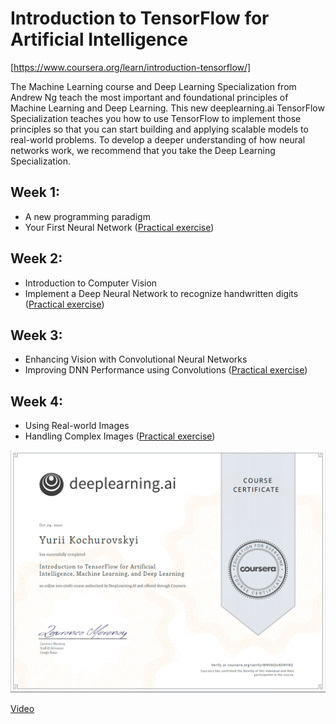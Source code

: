 # Introduction to TensorFlow for Artificial Intelligence
[https://www.coursera.org/learn/introduction-tensorflow/]


The Machine Learning course and Deep Learning Specialization from Andrew Ng teach the most important and foundational principles of Machine Learning and Deep Learning. This new deeplearning.ai TensorFlow Specialization teaches you how to use TensorFlow to implement those principles so that you can start building and applying scalable models to real-world problems. To develop a deeper understanding of how neural networks work, we recommend that you take the Deep Learning Specialization.

## Week 1:
  - A new programming paradigm
  - Your First Neural Network ([Practical exercise](https://github.com/Kochurovskyi/Deep_Neural_Network_Projects/blob/main/Courses%20(COURSERA)/6.%20Introduction%20to%20TensorFlow%20for%20Artificial%20Intelligence/Week%201/Exercise_1_House_Prices_Question.ipynb))
  
## Week 2:
 - Introduction to Computer Vision
 -  Implement a Deep Neural Network to recognize handwritten digits ([Practical exercise](https://github.com/Kochurovskyi/Deep_Neural_Network_Projects/blob/main/Courses%20(COURSERA)/6.%20Introduction%20to%20TensorFlow%20for%20Artificial%20Intelligence/Week%202/Exercise2-Question.ipynb))

  
## Week 3:
- Enhancing Vision with Convolutional Neural Networks
- Improving DNN Performance using Convolutions ([Practical exercise](https://github.com/Kochurovskyi/Deep_Neural_Network_Projects/blob/main/Courses%20(COURSERA)/6.%20Introduction%20to%20TensorFlow%20for%20Artificial%20Intelligence/Week%203/Excercise-3-Question.ipynb))

  
## Week 4:
 - Using Real-world Images
  - Handling Complex Images ([Practical exercise](https://github.com/Kochurovskyi/Deep_Neural_Network_Projects/blob/main/Courses%20(COURSERA)/6.%20Introduction%20to%20TensorFlow%20for%20Artificial%20Intelligence/Week%204/Exercise4-Question.ipynb))
 

![Cert.](https://github.com/Kochurovskyi/Deep_Neural_Network_Projects/blob/main/Courses%20(COURSERA)/6.%20Introduction%20to%20TensorFlow%20for%20Artificial%20Intelligence/cert.png)
 
[Video](https://www.youtube.com/watch?v=IjEZmH7byZQ)

